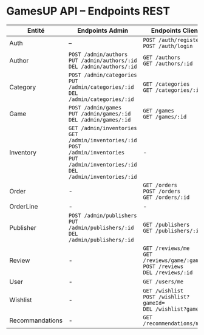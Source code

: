 # GamesUP API – Endpoints REST

| Entité          | Endpoints Admin                                                                                                                                    | Endpoints Client                                                                          |
|-----------------|------------------------------------------------------------------------------------------------------------------------------------------------------|-------------------------------------------------------------------------------------------|
| Auth            | –                                                                                                                                                    | `POST /auth/register`<br>`POST /auth/login`                                               |
| Author          | `POST /admin/authors`<br>`PUT /admin/authors/:id`<br>`DEL /admin/authors/:id`                                                                        | `GET /authors`<br>`GET /authors/:id`                                                      |
| Category        | `POST /admin/categories`<br>`PUT /admin/categories/:id`<br>`DEL /admin/categories/:id`                                                               | `GET /categories`<br>`GET /categories/:id`                                                |
| Game            | `POST /admin/games`<br>`PUT /admin/games/:id`<br>`DEL /admin/games/:id`                                                                              | `GET /games`<br>`GET /games/:id`                                                          |
| Inventory       | `GET /admin/inventories`<br>`GET /admin/inventories/:id`<br>`POST /admin/inventories`<br>`PUT /admin/inventories/:id`<br>`DEL /admin/inventories/:id` | -                                                                                         |
| Order           | -                                                                                                                                                    | `GET /orders`<br>`POST /orders`<br>`GET /orders/:id`                                      |
| OrderLine       | -                                                                                                                                                    | -                                                                                         |
| Publisher       | `POST /admin/publishers`<br>`PUT /admin/publishers/:id`<br>`DEL /admin/publishers/:id`                                                               | `GET /publishers`<br>`GET /publishers/:id`                                                |
| Review          | -                                                                                                                                                    | `GET /reviews/me`<br>`GET /reviews/game/:gameId`<br>`POST /reviews`<br>`DEL /reviews/:id` |
| User            | -                                                                                                                                                    | `GET /users/me`                                                                           |
| Wishlist        | -                                                                                                                                                    | `GET /wishlist`<br>`POST /wishlist?gameId=`<br>`DEL /wishlist?gameId=`                    |
| Recommandations | -                                                                                                                                                    | `GET /recommendations/me`                                                                 |